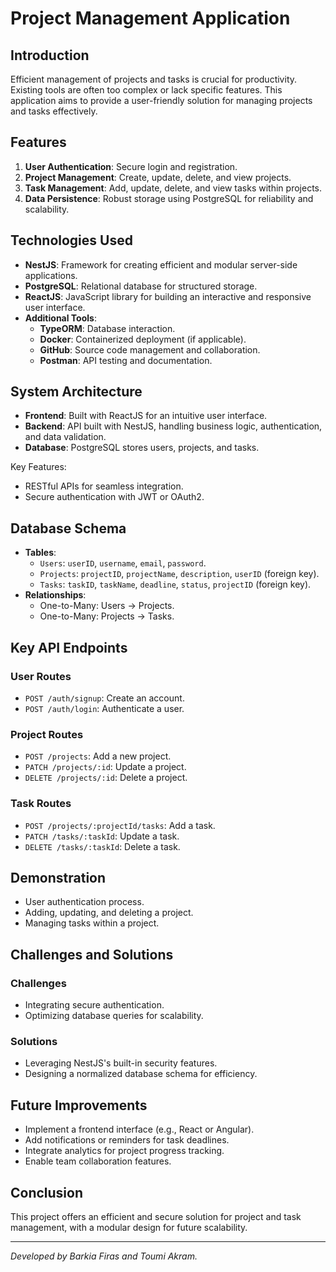 # Project Management Application

## Introduction

Efficient management of projects and tasks is crucial for productivity. Existing tools are often too complex or lack specific features. This application aims to provide a user-friendly solution for managing projects and tasks effectively.

## Features

1. **User Authentication**: Secure login and registration.
2. **Project Management**: Create, update, delete, and view projects.
3. **Task Management**: Add, update, delete, and view tasks within projects.
4. **Data Persistence**: Robust storage using PostgreSQL for reliability and scalability.

## Technologies Used

- **NestJS**: Framework for creating efficient and modular server-side applications.
- **PostgreSQL**: Relational database for structured storage.
- **ReactJS**: JavaScript library for building an interactive and responsive user interface.
- **Additional Tools**:
  - **TypeORM**: Database interaction.
  - **Docker**: Containerized deployment (if applicable).
  - **GitHub**: Source code management and collaboration.
  - **Postman**: API testing and documentation.

## System Architecture

- **Frontend**: Built with ReactJS for an intuitive user interface.
- **Backend**: API built with NestJS, handling business logic, authentication, and data validation.
- **Database**: PostgreSQL stores users, projects, and tasks.

Key Features:
- RESTful APIs for seamless integration.
- Secure authentication with JWT or OAuth2.

## Database Schema

- **Tables**:
  - `Users`: `userID`, `username`, `email`, `password`.
  - `Projects`: `projectID`, `projectName`, `description`, `userID` (foreign key).
  - `Tasks`: `taskID`, `taskName`, `deadline`, `status`, `projectID` (foreign key).
- **Relationships**:
  - One-to-Many: Users → Projects.
  - One-to-Many: Projects → Tasks.

## Key API Endpoints

### User Routes
- `POST /auth/signup`: Create an account.
- `POST /auth/login`: Authenticate a user.

### Project Routes
- `POST /projects`: Add a new project.
- `PATCH /projects/:id`: Update a project.
- `DELETE /projects/:id`: Delete a project.

### Task Routes
- `POST /projects/:projectId/tasks`: Add a task.
- `PATCH /tasks/:taskId`: Update a task.
- `DELETE /tasks/:taskId`: Delete a task.

## Demonstration

- User authentication process.
- Adding, updating, and deleting a project.
- Managing tasks within a project.

## Challenges and Solutions

### Challenges
- Integrating secure authentication.
- Optimizing database queries for scalability.

### Solutions
- Leveraging NestJS's built-in security features.
- Designing a normalized database schema for efficiency.

## Future Improvements

- Implement a frontend interface (e.g., React or Angular).
- Add notifications or reminders for task deadlines.
- Integrate analytics for project progress tracking.
- Enable team collaboration features.

## Conclusion

This project offers an efficient and secure solution for project and task management, with a modular design for future scalability.

---
*Developed by Barkia Firas and Toumi Akram.*
